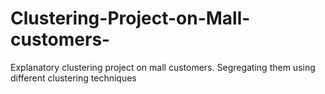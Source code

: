 # Clustering-Project-on-Mall-customers-
Explanatory clustering project on mall customers. Segregating them using different clustering techniques

